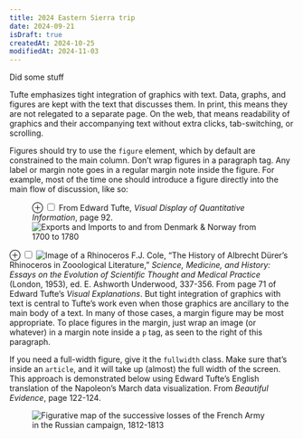 ```yaml
---
title: 2024 Eastern Sierra trip
date: 2024-09-21
isDraft: true
createdAt: 2024-10-25
modifiedAt: 2024-11-03
---
```


Did some stuff

Tufte emphasizes tight integration of graphics with text. Data, graphs, and figures are kept with the text that discusses them. In print, this means they are not relegated to a separate page. On the web, that means readability of graphics and their accompanying text without extra clicks, tab-switching, or scrolling.

Figures should try to use the `figure` element, which by default are constrained to the main column. Don’t wrap figures in a paragraph tag. Any label or margin note goes in a regular margin note inside the figure. For example, most of the time one should introduce a figure directly into the main flow of discussion, like so:

<figure>
  <label for="mn-exports-imports" class="margin-toggle">&#8853;</label>
  <input type="checkbox" id="mn-exports-imports" class="margin-toggle"/>
  <span class="marginnote">From Edward Tufte, <em>Visual Display of Quantitative Information</em>, page 92.</span>
  <img src="https://edwardtufte.github.io/tufte-css/img/exports-imports.png" alt="Exports and Imports to and from Denmark & Norway from 1700 to 1780" />
</figure>

<p>
  <label for="mn-figure-1" class="margin-toggle">&#8853;</label>
  <input type="checkbox" id="mn-figure-1" class="margin-toggle"/>
  <span class="marginnote">
    <img src="https://edwardtufte.github.io/tufte-css/img/rhino.png" alt="Image of a Rhinoceros"/>
    F.J. Cole, “The History of Albrecht Dürer’s Rhinoceros in Zooological Literature,” <em>Science, Medicine, and History: Essays on the Evolution of Scientific Thought and Medical Practice</em> (London, 1953), ed. E. Ashworth Underwood, 337-356. From page 71 of Edward Tufte’s <em>Visual Explanations</em>.
  </span>
  But tight integration of graphics with text is central to Tufte’s work even when those graphics are ancillary to the main body of a text. In many of those cases, a margin figure may be most appropriate. To place figures in the margin, just wrap an image (or whatever) in a margin note inside a <code>p</code> tag, as seen to the right of this paragraph.
</p>

If you need a full-width figure, give it the `fullwidth` class. Make sure that’s inside an `article`, and it will take up (almost) the full width of the screen. This approach is demonstrated below using Edward Tufte’s English translation of the Napoleon’s March data visualization. From *Beautiful Evidence*, page 122-124.

<figure class="fullwidth">
  <img src="https://edwardtufte.github.io/tufte-css/img/napoleons-march.png" alt="Figurative map of the successive losses of the French Army in the Russian campaign, 1812-1813" />
</figure>
